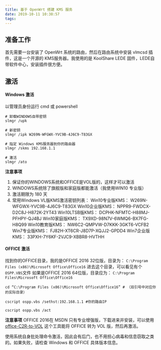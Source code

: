 ```yaml
---
title: 基于 OpenWrt 搭建 KMS 服务
date: 2019-10-11 10:38:57
tags:
---
```


## 准备工作
首先需要一台安装了 OpenWrt 系统的路由，然后在路由系统中安装 vlmcsd 插件，这是一个开源的 KMS服务器。我使用的是 KoolShare LEDE 固件，LEDE自带软件中心，安装插件很方便。

## 激活
#### Windows 激活
以管理员身份运行 cmd 或 powershell
```
# 卸载WINDOWS自带密钥
slmgr /upk

# 新密钥
slmgr /ipk W269N-WFGWX-YVC9B-4J6C9-T83GX

# 指定 Windows KMS服务器到你的路由器
slmgr /skms 192.168.1.1

# 激活
slmgr /ato
```
**注意事项**
1. 保证你的WINDOWS系统和OFFICE是VOL版的，这样才可以激活
1. WINDOWS系统除了旗舰版和家庭版都能激活（我使用WIN10 专业版）
1. 激活期限为 180 天
1. 常用Windows VL版KMS激活密钥列表：
Win10专业版KMS： W269N-WFGWX-YVC9B-4J6C9-T83GX
Win10企业版KMS： NPPR9-FWDCX-D2C8J-H872K-2YT43
Win10LTSB版KMS： DCPHK-NFMTC-H88MJ-PFHPY-QJ4BJ
Win10家庭版KMS： TX9XD-98N7V-6WMQ6-BX7FG-H8Q99
Win10教育版KMS： NW6C2-QMPVW-D7KKK-3GKT6-VCFB2
Win7专业版KMS： FJ82H-XT6CR-J8D7P-XQJJ2-GPDD4
Win7企业版KMS： 33PXH-7Y6KF-2VJC9-XBBR8-HVTHH

#### OFFICE 激活
找到你的OFFICE目录，我的是OFFICE 2016 32位版，目录为：
`C:\Program Files (x86)\Microsoft Office\Office16`
进去这个目录，可以看见有个`OSPP.VBS`文件
如果是OFFICE 2016 64位版，目录应为：
`C:\Program Files\Microsoft Office\Office16`
```
cd “C:\Program Files (x86)\Microsoft Office\Office16” # （双引号中对应你的实际目录）

cscript ospp.vbs /sethst:192.168.1.1 #你的路由IP

cscript ospp.vbs /act
```
**注意事项**
OFFICE 2016在 MSDN 只有专业增强版，下载进来并安装，可以使用 [office-C2R-to-VOL](https://github.com/kkkgo/office-C2R-to-VOL) 这个工具能将 OFFICE 转为 VOL 版，然后再激活。

使用系统自身批处理命令激活，因此会有后门，也不用担心病毒和信息窃取之类的。如果失败，请检查 Windows 和 OFFICE 具体版本信息。
